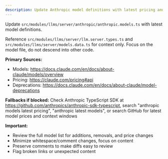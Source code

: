 ```yaml
---
description: Update Anthropic model definitions with latest pricing and capabilities
---
```


Update `src/modules/llms/server/anthropic/anthropic.models.ts` with latest model definitions.

Reference `src/modules/llms/server/llm.server.types.ts` and `src/modules/llms/server/models.data.ts` for context only. Focus on the model file, do not descend into other code.

**Primary Sources:**
- Models: https://docs.claude.com/en/docs/about-claude/models/overview
- Pricing: https://claude.com/pricing#api
- Deprecations: https://docs.claude.com/en/docs/about-claude/model-deprecations

**Fallbacks if blocked:** Check Anthropic TypeScript SDK at https://github.com/anthropics/anthropic-sdk-typescript, search "anthropic models latest pricing", "anthropic latest models", or search GitHub for latest model prices and context windows

**Important:**
- Review the full model list for additions, removals, and price changes
- Minimize whitespace/comment changes, focus on content
- Preserve comments to make diffs easy to review
- Flag broken links or unexpected content